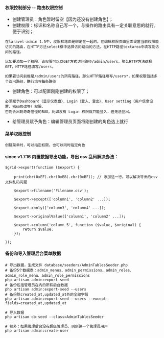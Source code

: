 #### 权限控制部分 -- 路由权限控制
- 创建管理员：角色暂时留空【因为还没有创建角色】；
- 创建权限：标识和名称自己写一个，与操作的路由具有一定关联意思的就行，便于识别；
```
在laravel-admin 1.5中，权限和路由是绑定在一起的，在编辑权限页面里面设置当前权限能访问的路由，在HTTP方法select框中选择访问路由的方法，在HTTP路径textarea中填写能访问的路径。

比如要添加一个权限，该权限可以以GET方式访问路径/admin/users，那么HTTP方法选择GET，HTTP路径填写/users。

如果要访问前缀是/admin/users的所有路径，那么HTTP路径填写/users*，如果权限包括多个访问路径，换行填写每条路径
```
- 创建角色：可以配置刚刚创建的权限了；
```
必须赋予Dashboard（显示仪表盘）、Login（登入、登出）、User setting（用户信息设置，密码修改等）权限。
否则会出现奇奇怪怪的BUG，比如没有 Login 权限就只能登入，但无法登出。
```
- 给管理员赋予角色：编辑管理员页面将刚创建的角色选上就行

#### 菜单权限控制
```
创建菜单时，可以指定权限，也可以同时指定角色
```

#### since v1.7.16 内置数据导出功能，导出 csv 乱码解决办法：

```
$grid->export(function ($export) {

    print(chr(0xEF).chr(0xBB).chr(0xBF)); // 添加这一行，可以解决导出的csv文件乱码问题

    $export->filename('Filename.csv');

    $export->except(['column1', 'column2' ...]);

    $export->only(['column3', 'column4' ...]);

    $export->originalValue(['column1', 'column2' ...]);

    $export->column('column_5', function ($value, $original) {
        return $value;
    });

});
```

#### 备份和导入管理后台菜单数据
```
# 导出数据，生成文件 database/seeders/AdminTablesSeeder.php 
# 备份5个数据表：admin_menus、admin_permissions、admin_roles、admin_role_menu、admin_role_permissions
php artisan admin:export-seed
# 备份包括管理员在内的所有后台数据
php artisan admin:export-seed --users
# 备份除created_at,updated_at外的全部字段
php artisan admin:export-seed --users --except-fields=created_at,updated_at

# 导入数据
php artisan db:seed --class=AdminTablesSeeder

# 额外：如果管理后台没有超级管理员，则创建一个管理员用户
php artisan admin:create-user
```
